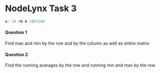 # NodeLynx Task 3


```javascript
m: 10 0N # 100?100
```

#### Question 1
Find max and min by the row and by the column as well as entire matrix

#### Question 2
Find the running avarages by the row and running min and max by the row





